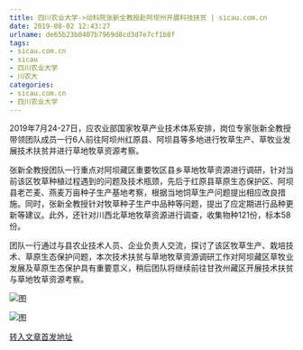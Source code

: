 ```yaml
---
title: 四川农业大学->动科院张新全教授赴阿坝州开展科技扶贫 | sicau.com.cn
date: 2019-08-02 12:43:27
urlname: de65b23b0407b7969d8cd3d7e7cf1b8f
tags: 
- sicau.com.cn
- sicau
- 四川农业大学
- 川农大
categories:
- sicau.com.cn
- 四川农业大学
---
```



2019年7月24-27日，应农业部国家牧草产业技术体系安排，岗位专家张新全教授带领团队成员一行6人前往阿坝州红原县、阿坝县等多地进行牧草生产、草牧业发展技术扶贫并进行草地牧草资源考察。

张新全教授团队一行重点对阿坝藏区重要牧区县乡草地牧草资源进行调研，针对当前该区牧草种植过程遇到的问题及技术瓶颈，先后于红原县草原生态保护区、阿坝县老芒麦、燕麦万亩种子生产基地考察，根据当地饲草生产问题提出相应改良措施。同时，张新全教授针对牧草种子生产中品种等问题，提出了应定期进行品种更新等建议。此外，还针对川西北草地牧草资源进行调查，收集物种121份，标本58份。

团队一行通过与县农业技术人员、企业负责人交流，探讨了该区牧草生产、栽培技术、草原生态保护问题，本次技术扶贫与草地牧草资源调研工作对阿坝藏区草牧业发展及草原生态保护具有重要意义，稍后团队将继续前往甘孜州藏区开展技术扶贫与草地牧草资源考察。



![图](https://news.sicau.edu.cn/__local/2/D3/AC/CBF34B92834307E120B356DC088_592DE1BC_29941.jpg)

![图](https://news.sicau.edu.cn/__local/4/34/77/15B90B50654EF2D939E275F583E_A161C682_3B6F3.jpg)

[转入文章首发地址](https://news.sicau.edu.cn/info/1078/52717.htm)